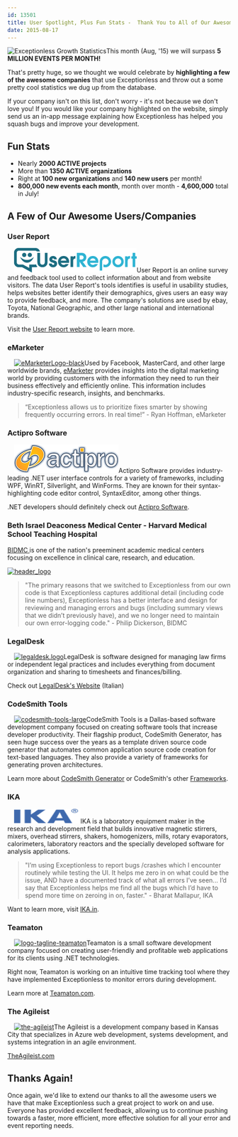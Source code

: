 ```yaml
---
id: 13501
title: User Spotlight, Plus Fun Stats -  Thank You to All of Our Awesome Users!
date: 2015-08-17
---
```

<img loading="lazy" class="alignright size-full wp-image-13533" src="/assets/blog-header-image-small-growth.png" alt="Exceptionless Growth Statistics" width="260" height="260" data-id="13533" srcset="/assets/blog-header-image-small-growth.png 260w, /assets/blog-header-image-small-growth-150x150.png 150w" sizes="(max-width: 260px) 100vw, 260px" />This month (Aug, '15) we will surpass **5 MILLION EVENTS PER MONTH!**

That's pretty huge, so we thought we would celebrate by **highlighting a few of the awesome companies** that use Exceptionless and throw out a some pretty cool statistics we dug up from the database.

If your company isn't on this list, don't worry - it's not because we don't love you! If you would like your company highlighted on the website, simply send us an in-app message explaining how Exceptionless has helped you squash bugs and improve your development.<!--more-->

## Fun Stats

* Nearly **2000 ACTIVE projects**
* More than **1350 ACTIVE organizations**
* Right at **100 new organizations** and **140 new users** per month!
* **800,000 new events each month**, month over month - **4,600,000** total in July!

## A Few of Our Awesome Users/Companies

### User Report

[<img loading="lazy" class="alignright size-full wp-image-13510" style="margin-left: 15px;" src="/assets/userreport_logo_cmyk.png" alt="userreport_logo_cmyk" width="277" height="55" data-id="13510" />](http://www.userreport.com/)User Report is an online survey and feedback tool used to collect information about and from website visitors. The data User Report's tools identifies is useful in usability studies, helps websites better identify their demographics, gives users an easy way to provide feedback, and more. The company's solutions are used by ebay, Toyota, National Geographic, and other large national and international brands.

Visit the <a href="http://www.userreport.com/" target="_blank">User Report website</a> to learn more.

### eMarketer

[<img loading="lazy" class="alignright size-medium wp-image-13515" style="margin-left: 15px;" src="/assets/eMarketerLogo-black-300x93.png" alt="eMarketerLogo-black" width="300" height="93" data-id="13515" srcset="/assets/eMarketerLogo-black-300x93.png 300w, /assets/eMarketerLogo-black.png 424w" sizes="(max-width: 300px) 100vw, 300px" />](http://www.emarketer.com/)Used by Facebook, MasterCard, and other large worldwide brands, <a href="http://www.emarketer.com/" target="_blank">eMarketer</a> provides insights into the digital marketing world by providing customers with the information they need to run their business effectively and efficiently online. This information includes industry-specific research, insights, and benchmarks.

> “Exceptionless allows us to prioritize fixes smarter by showing frequently occurring errors. In real time!” - Ryan Hoffman, eMarketer

### Actipro Software

[<img loading="lazy" class="alignright wp-image-13513 size-full" style="margin-left: 15px;" src="/assets/PageHeaderCompanyLogo.png" alt="PageHeaderCompanyLogo" width="236" height="64" data-id="13513" />](http://www.actiprosoftware.com/)Actipro Software provides industry-leading .NET user interface controls for a variety of frameworks, including WPF, WinRT, Silverlight, and WinForms. They are known for their syntax-highlighting code editor control, SyntaxEditor, among other things.

.NET developers should definitely check out <a href="http://www.actiprosoftware.com/" target="_blank">Actipro Software</a>.

### Beth Israel Deaconess Medical Center - Harvard Medical School Teaching Hospital

<a href="http://www.bidmc.org/" target="_blank">BIDMC </a>is one of the nation's preeminent academic medical centers focusing on excellence in clinical care, research, and education.

[<img loading="lazy" class="aligncenter wp-image-13522 size-full" src="/assets/header_logo.png" alt="header_logo" width="428" height="86" data-id="13522" srcset="/assets/header_logo.png 428w, /assets/header_logo-300x60.png 300w" sizes="(max-width: 428px) 100vw, 428px" />](http://www.bidmc.org/)

> "The primary reasons that we switched to Exceptionless from our own code is that Exceptionless captures additional detail (including code line numbers), Exceptionless has a better interface and design for reviewing and managing errors and bugs (including summary views that we didn’t previously have), and we no longer need to maintain our own error-logging code." - Philip Dickerson, BIDMC

### LegalDesk

[<img loading="lazy" class="alignright wp-image-13512" style="margin-left: 15px;" src="/assets/legaldesk.logo_-150x150.png" alt="legaldesk.logo" width="100" height="100" data-id="13512" srcset="/assets/legaldesk.logo_-150x150.png 150w, /assets/legaldesk.logo_-300x300.png 300w, /assets/legaldesk.logo_.png 1000w" sizes="(max-width: 100px) 100vw, 100px" />](https://legaldesk.it/)LegalDesk is software designed for managing law firms or independent legal practices and includes everything from document organization and sharing to timesheets and finances/billing.

Check out <a href="https://legaldesk.it/" target="_blank">LegalDesk's Website</a> (Italian)

### CodeSmith Tools

[<img loading="lazy" class="alignright size-medium wp-image-13516" style="margin-left: 15px;" src="/assets/codesmith-tools-large-300x51.png" alt="codesmith-tools-large" width="300" height="51" data-id="13516" srcset="/assets/codesmith-tools-large-300x51.png 300w, /assets/codesmith-tools-large.png 594w" sizes="(max-width: 300px) 100vw, 300px" />](http://www.codesmithtools.com/)CodeSmith Tools is a Dallas-based software development company focused on creating software tools that increase developer productivity. Their flagship product, CodeSmith Generator, has seen huge success over the years as a template driven source code generator that automates common application source code creation for text-based languages. They also provide a variety of frameworks for generating proven architectures.

Learn more about <a href="http://www.codesmithtools.com/product/generator" target="_blank">CodeSmith Generator</a> or CodeSmith's other <a href="http://www.codesmithtools.com/product/frameworks" target="_blank">Frameworks</a>.

### IKA

[<img loading="lazy" class="alignright size-medium wp-image-13523" style="margin-left: 15px;" src="/assets/imagesX-e1439833186121.png" alt="imagesX" width="150" height="33" data-id="13523" />](http://ika.in/)IKA is a laboratory equipment maker in the research and development field that builds innovative magnetic stirrers, mixers, overhead stirrers, shakers, homogenizers, mills, rotary evaporators, calorimeters, laboratory reactors and the specially developed software for analysis applications.

> "I’m using Exceptionless to report bugs /crashes which I encounter routinely while testing the UI. It helps me zero in on what could be the issue, AND have a documented track of what all errors I’ve seen... I’d say that Exceptionless helps me find all the bugs which I’d have to spend more time on zeroing in on, faster." - Bharat Mallapur, IKA

Want to learn more, visit <a href="http://ika.in/" target="_blank">IKA.in</a>.

### Teamaton

[<img loading="lazy" class="alignright size-medium wp-image-13517" style="margin-left: 15px;" src="/assets/logo-tagline-teamaton-300x78.png" alt="logo-tagline-teamaton" width="300" height="78" data-id="13517" srcset="/assets/logo-tagline-teamaton-300x78.png 300w, /assets/logo-tagline-teamaton.png 822w" sizes="(max-width: 300px) 100vw, 300px" />](http://www.teamaton.com/)Teamaton is a small software development company focused on creating user-friendly and profitable web applications for its clients using .NET technologies.

Right now, Teamaton is working on an intuitive time tracking tool where they have implemented Exceptionless to monitor errors during development.

Learn more at <a href="http://www.teamaton.com/" target="_blank">Teamaton.com</a>.

### The Agileist

[<img loading="lazy" class="alignright size-medium wp-image-13514" style="margin-left: 15px;" src="/assets/the-agileist-300x124.png" alt="the-agileist" width="300" height="124" data-id="13514" srcset="/assets/the-agileist-300x124.png 300w, /assets/the-agileist.png 962w" sizes="(max-width: 300px) 100vw, 300px" />](http://theagileist.com/)The Agileist is a development company based in Kansas City that specializes in Azure web development, systems development, and systems integration in an agile environment.

<a href="http://theagileist.com/" target="_blank">TheAgileist.com</a>

## Thanks Again!

Once again, we'd like to extend our thanks to all the awesome users we have that make Exceptionless such a great project to work on and use. Everyone has provided excellent feedback, allowing us to continue pushing towards a faster, more efficient, more effective solution for all your error and event reporting needs.
